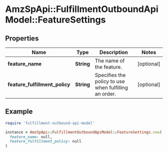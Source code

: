 # AmzSpApi::FulfillmentOutboundApiModel::FeatureSettings

## Properties

| Name | Type | Description | Notes |
| ---- | ---- | ----------- | ----- |
| **feature_name** | **String** | The name of the feature. | [optional] |
| **feature_fulfillment_policy** | **String** | Specifies the policy to use when fulfilling an order. | [optional] |

## Example

```ruby
require 'fulfillment-outbound-api-model'

instance = AmzSpApi::FulfillmentOutboundApiModel::FeatureSettings.new(
  feature_name: null,
  feature_fulfillment_policy: null
)
```

